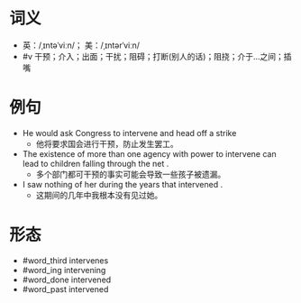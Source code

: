 # 词义
- 英：/ˌɪntəˈviːn/； 美：/ˌɪntərˈviːn/
- #v 干预；介入；出面；干扰；阻碍；打断(别人的话)；阻挠；介于…之间；插嘴
# 例句
- He would ask Congress to intervene and head off a strike
	- 他将要求国会进行干预，防止发生罢工。
- The existence of more than one agency with power to intervene can lead to children falling through the net .
	- 多个部门都可干预的事实可能会导致一些孩子被遗漏。
- I saw nothing of her during the years that intervened .
	- 这期间的几年中我根本没有见过她。
# 形态
- #word_third intervenes
- #word_ing intervening
- #word_done intervened
- #word_past intervened

